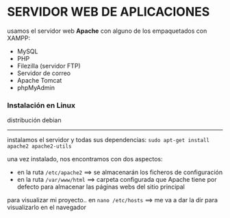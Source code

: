 # SERVIDOR WEB DE APLICACIONES

usamos el servidor web **Apache** con alguno de los empaquetados con XAMPP:
- MySQL
- PHP
- Filezilla (servidor FTP)
- Servidor de correo
- Apache Tomcat
- phpMyAdmin

### Instalación en Linux

distribución debian

---

instalamos el servidor y todas sus dependencias:
```sudo apt-get install apache2 apache2-utils```

una vez instalado, nos encontramos con dos aspectos:
- en la ruta ```/etc/apache2``` ==> se almacenarán los ficheros de configuración
- en la ruta ```/var/www/html``` ==> carpeta configurada que Apache tiene por defecto para almacenar las páginas webs del sitio principal

para visualizar mi proyecto.. en ```nano /etc/hosts``` ==> me va a dar la dir para visualizarlo en el navegador
